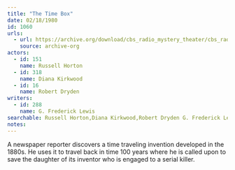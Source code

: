 ```yaml
---
title: "The Time Box"
date: 02/18/1980
id: 1060
urls: 
  - url: https://archive.org/download/cbs_radio_mystery_theater/cbs_radio_mystery_theater-1051-1100.zip/cbs_radio_mystery_theater-1051-1100%2Fcbsrmt_1060_the_time_box.mp3
    source: archive-org
actors:  
  - id: 151
    name: Russell Horton  
  - id: 318
    name: Diana Kirkwood  
  - id: 16
    name: Robert Dryden
writers:  
  - id: 288
    name: G. Frederick Lewis
searchable: Russell Horton,Diana Kirkwood,Robert Dryden G. Frederick Lewis
notes:  
---
```

A newspaper reporter discovers a time traveling invention developed in the 1880s. He uses it to travel back in time 100 years where he is called upon to save the daughter of its inventor who is engaged to a serial killer.